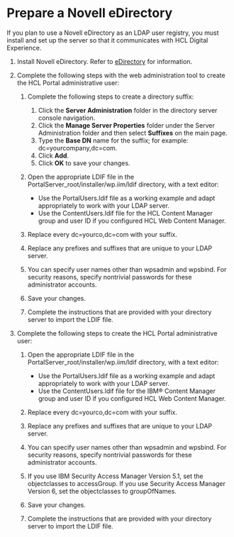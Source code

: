 # Prepare a Novell eDirectory

If you plan to use a Novell eDirectory as an LDAP user registry, you must install and set up the server so that it communicates with HCL Digital Experience.

1.  Install Novell eDirectory. Refer to [eDirectory](http://www.novell.com/products/edirectory/) for information.

2.  Complete the following steps with the web administration tool to create the HCL Portal administrative user:

    1.  Complete the following steps to create a directory suffix:

        1.  Click the **Server Administration** folder in the directory server console navigation.
        2.  Click the **Manage Server Properties** folder under the Server Administration folder and then select **Suffixes** on the main page.
        3.  Type the **Base DN** name for the suffix; for example: dc=yourcompany,dc=com.
        4.  Click **Add**.
        5.  Click **OK** to save your changes.
    2.  Open the appropriate LDIF file in the PortalServer_root/installer/wp.iim/ldif directory, with a text editor:

        -   Use the PortalUsers.ldif file as a working example and adapt appropriately to work with your LDAP server.
        -   Use the ContentUsers.ldif file for the HCL Content Manager group and user ID if you configured HCL Web Content Manager.
    3.  Replace every dc=yourco,dc=com with your suffix.

    4.  Replace any prefixes and suffixes that are unique to your LDAP server.

    5.  You can specify user names other than wpsadmin and wpsbind. For security reasons, specify nontrivial passwords for these administrator accounts.

    6.  Save your changes.

    7.  Complete the instructions that are provided with your directory server to import the LDIF file.

3.  Complete the following steps to create the HCL Portal administrative user:

    1.  Open the appropriate LDIF file in the PortalServer_root/installer/wp.iim/ldif directory, with a text editor:

        -   Use the PortalUsers.ldif file as a working example and adapt appropriately to work with your LDAP server.
        -   Use the ContentUsers.ldif file for the IBM® Content Manager group and user ID if you configured HCL Web Content Manager.
    2.  Replace every dc=yourco,dc=com with your suffix.

    3.  Replace any prefixes and suffixes that are unique to your LDAP server.

    4.  You can specify user names other than wpsadmin and wpsbind. For security reasons, specify nontrivial passwords for these administrator accounts.

    5.  If you use IBM Security Access Manager Version 5.1, set the objectclasses to accessGroup. If you use Security Access Manager Version 6, set the objectclasses to groupOfNames.

    6.  Save your changes.

    7.  Complete the instructions that are provided with your directory server to import the LDIF file.



